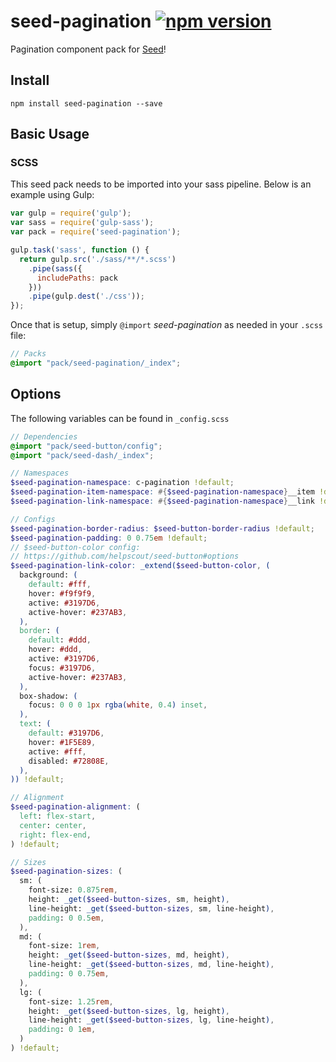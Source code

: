 # seed-pagination [![npm version](https://badge.fury.io/js/seed-pagination.svg)](https://badge.fury.io/js/seed-pagination)

Pagination component pack for [Seed](https://github.com/helpscout/seed)!

## Install
```
npm install seed-pagination --save
```


## Basic Usage

### SCSS
This seed pack needs to be imported into your sass pipeline. Below is an example using Gulp:


```javascript
var gulp = require('gulp');
var sass = require('gulp-sass');
var pack = require('seed-pagination');

gulp.task('sass', function () {
  return gulp.src('./sass/**/*.scss')
    .pipe(sass({
      includePaths: pack
    }))
    .pipe(gulp.dest('./css'));
});
```

Once that is setup, simply `@import` *seed-pagination* as needed in your `.scss` file:

```scss
// Packs
@import "pack/seed-pagination/_index";
```

## Options

The following variables can be found in `_config.scss`

```scss
// Dependencies
@import "pack/seed-button/config";
@import "pack/seed-dash/_index";

// Namespaces
$seed-pagination-namespace: c-pagination !default;
$seed-pagination-item-namespace: #{$seed-pagination-namespace}__item !default;
$seed-pagination-link-namespace: #{$seed-pagination-namespace}__link !default;

// Configs
$seed-pagination-border-radius: $seed-button-border-radius !default;
$seed-pagination-padding: 0 0.75em !default;
// $seed-button-color config:
// https://github.com/helpscout/seed-button#options
$seed-pagination-link-color: _extend($seed-button-color, (
  background: (
    default: #fff,
    hover: #f9f9f9,
    active: #3197D6,
    active-hover: #237AB3,
  ),
  border: (
    default: #ddd,
    hover: #ddd,
    active: #3197D6,
    focus: #3197D6,
    active-hover: #237AB3,
  ),
  box-shadow: (
    focus: 0 0 0 1px rgba(white, 0.4) inset,
  ),
  text: (
    default: #3197D6,
    hover: #1F5E89,
    active: #fff,
    disabled: #72808E,
  ),
)) !default;

// Alignment
$seed-pagination-alignment: (
  left: flex-start,
  center: center,
  right: flex-end,
) !default;

// Sizes
$seed-pagination-sizes: (
  sm: (
    font-size: 0.875rem,
    height: _get($seed-button-sizes, sm, height),
    line-height: _get($seed-button-sizes, sm, line-height),
    padding: 0 0.5em,
  ),
  md: (
    font-size: 1rem,
    height: _get($seed-button-sizes, md, height),
    line-height: _get($seed-button-sizes, md, line-height),
    padding: 0 0.75em,
  ),
  lg: (
    font-size: 1.25rem,
    height: _get($seed-button-sizes, lg, height),
    line-height: _get($seed-button-sizes, lg, line-height),
    padding: 0 1em,
  )
) !default;
```
